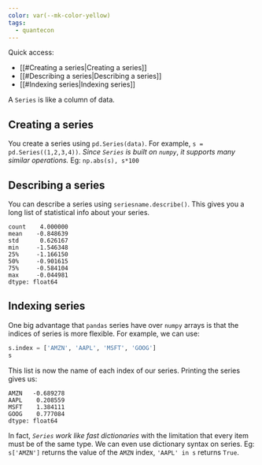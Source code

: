 ```yaml
---
color: var(--mk-color-yellow)
tags:
  - quantecon
---
```

Quick access:
- [[#Creating a series|Creating a series]]
- [[#Describing a series|Describing a series]]
- [[#Indexing series|Indexing series]]


A `Series` is like a column of data.
## Creating a series
You create a series using `pd.Series(data)`. For example, `s = pd.Series((1,2,3,4))`. *Since `Series` is built on `numpy`*, *it supports many similar operations.* Eg: `np.abs(s), s*100`

## Describing a series
You can describe a series using `seriesname.describe()`. This gives you a long list of statistical info about your series.
~~~
count    4.000000
mean    -0.848639
std      0.626167
min     -1.546348
25%     -1.166150
50%     -0.901615
75%     -0.584104
max     -0.044981
dtype: float64
~~~

## Indexing series
One big advantage that `pandas` series have over `numpy` arrays is that the indices of series is more flexible. For example, we can use:
~~~python
s.index = ['AMZN', 'AAPL', 'MSFT', 'GOOG']
s
~~~
This list is now the name of each index of our series. Printing the series gives us:
~~~
AMZN   -0.689278
AAPL    0.208559
MSFT    1.384111
GOOG    0.777084
dtype: float64
~~~
In fact, *`Series` work like fast dictionaries* with the limitation that every item must be of the same type. We can even use dictionary syntax on series. Eg: `s['AMZN']` returns the value of the `AMZN` index, `'AAPL' in s` returns `True`.
